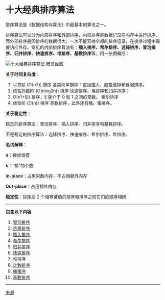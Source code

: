 # 十大经典排序算法

排序算法是《数据结构与算法》中最基本的算法之一。

排序算法可以分为内部排序和外部排序，内部排序是数据记录在内存中进行排序，而外部排序是因排序的数据很大，一次不能容纳全部的排序记录，在排序过程中需要访问外存。常见的内部排序算法有：**插入排序、希尔排序、选择排序、冒泡排序、归并排序、快速排序、堆排序、基数排序**等。用一张图概括：

![十大经典排序算法 概览截图](https://www.runoob.com/wp-content/uploads/2019/03/sort.png)


**关于时间复杂度**：

1. 平方阶 (O(n2)) 排序
	各类简单排序：直接插入、直接选择和冒泡排序。
2. 线性对数阶 (O(nlog2n)) 排序
	快速排序、堆排序和归并排序；
3. O(n1+§)) 排序，§ 是介于 0 和 1 之间的常数。
    希尔排序
4. 线性阶 (O(n)) 排序
	基数排序，此外还有桶、箱排序。


**关于稳定性**：

稳定的排序算法：冒泡排序、插入排序、归并排序和基数排序。

不是稳定的排序算法：选择排序、快速排序、希尔排序、堆排序。


**名词解释**：

**n**：数据规模

**k**：“桶”的个数

**In-place**：占用常数内存，不占用额外内存

**Out-place**：占用额外内存

**稳定性**：排序后 2 个相等键值的顺序和排序之前它们的顺序相同

----


**包含以下内容**

1. [冒泡排序](https://www.runoob.com/w3cnote/bubble-sort.html)
2. [选择排序](https://www.runoob.com/w3cnote/selection-sort.html)
3. [插入排序](https://www.runoob.com/w3cnote/insertion-sort.html)
4. [希尔排序](https://www.runoob.com/w3cnote/shell-sort.html)
5. [归并排序](https://www.runoob.com/w3cnote/merge-sort.html)
6. [快速排序](https://www.runoob.com/w3cnote/quick-sort-2.html)
7. [堆排序](https://www.runoob.com/w3cnote/heap-sort.html)
8. [计数排序](https://www.runoob.com/w3cnote/counting-sort.html)
9. [桶排序](https://www.runoob.com/w3cnote/bucket-sort.html)
10. [基数排序](https://www.runoob.com/w3cnote/radix-sort.html)

----

[来源](https://www.runoob.com/w3cnote/ten-sorting-algorithm.html)